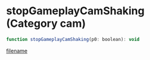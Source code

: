 # stopGameplayCamShaking (Category cam)

```js
function stopGameplayCamShaking(p0: boolean): void
```

[filename](stopGameplayCamShaking_m.md ':include')